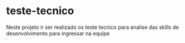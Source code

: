 # teste-tecnico
Neste projeto ir ser realizado os teste tecnico para analise das skills de desenvolvimento para ingressar na equipe
